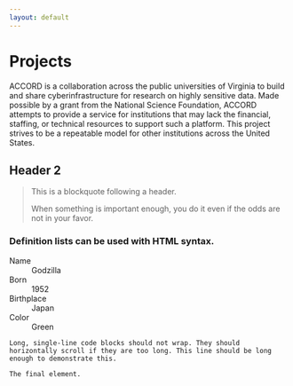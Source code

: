 ```yaml
---
layout: default
---
```


# Projects

ACCORD is a collaboration across the public universities of Virginia to build and share cyberinfrastructure for research on highly sensitive data. Made possible by a grant from the National Science Foundation, ACCORD attempts to provide a service for institutions that may lack the financial, staffing, or technical resources to support such a platform. This project strives to be a repeatable model for other institutions across the United States.

## Header 2

> This is a blockquote following a header.
>
> When something is important enough, you do it even if the odds are not in your favor.


### Definition lists can be used with HTML syntax.

<dl>
<dt>Name</dt>
<dd>Godzilla</dd>
<dt>Born</dt>
<dd>1952</dd>
<dt>Birthplace</dt>
<dd>Japan</dd>
<dt>Color</dt>
<dd>Green</dd>
</dl>

```
Long, single-line code blocks should not wrap. They should horizontally scroll if they are too long. This line should be long enough to demonstrate this.
```

```
The final element.
```
